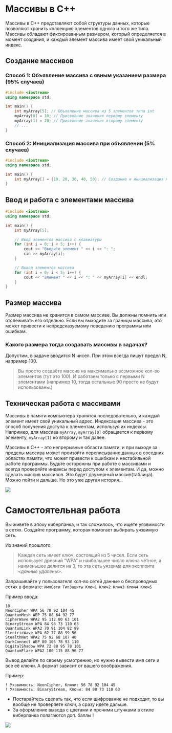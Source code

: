 # Массивы в C++

Массивы в C++ представляют собой структуры данных, которые позволяют хранить коллекцию элементов одного и того же типа. Массивы обладают фиксированным размером, который определяется в момент создания, и каждый элемент массива имеет свой уникальный индекс.

## Создание массивов

### Способ 1: Объявление массива с явным указанием размера (95% случаев)

```cpp
#include <iostream>
using namespace std;

int main() {
    int myArray[5]; // Объявление массива из 5 элементов типа int
    myArray[0] = 10; // Присвоение значения первому элементу
    myArray[1] = 20; // Присвоение значения второму элементу
    // ...
}
```

### Способ 2: Инициализация массива при объявлении (5% случаев)

```cpp
#include <iostream>
using namespace std;

int main() {
    int myArray[] = {10, 20, 30, 40, 50}; // Создание и инициализация массива
}
```

## Ввод и работа с элементами массива

```cpp
#include <iostream>
using namespace std;

int main() {
    int myArray[5];

    // Ввод элементов массива с клавиатуры
    for (int i = 0; i < 5; i++) {
        cout << "Введите элемент " << i << ": ";
        cin >> myArray[i];
    }

    // Вывод элементов массива
    for (int i = 0; i < 5; i++) {
        cout << "Элемент " << i << ": " << myArray[i] << endl;
    }
}
```

## Размер массива

Размер массива не хранится в самом массиве. Вы должны помнить или отслеживать его отдельно. Если вы выходите за границы массива, это может привести к непредсказуемому поведению программы или ошибкам.

### Какого размера тогда создавать массивы в задачах?

Допустим, в задаче вводится N чисел. При этом всегда пишут предел N, например 100.

> Вы просто создаёте массив на максимально возможное кол-во элементов (тут это 100). И работаем только с первыми N элементами (например 10, тогда остальные 90 просто не будут использованы.)

## Техническая работа с массивами

Массивы в памяти компьютера хранятся последовательно, и каждый элемент имеет свой уникальный адрес. Индексация массива - это способ получения доступа к элементам, используя их индексы. Например, для массива `myArray`, `myArray[0]` обращается к первому элементу, `myArray[1]` ко второму и так далее.

Массивы в C++ - это непрерывные области памяти, и при выходе за пределы массива может произойти переписывание данных в соседних областях памяти, что может привести к ошибкам и нестабильной работе программы. Будьте осторожны при работе с массивами и всегда проверяйте индексы перед доступом к элементам.
И да, можно сделать массив массивов. Это будет двумерный массив(таблица). Можно пойти и дальше. Но это уже другая история...

<img src="https://i.stack.imgur.com/Tbe9W.png">


# Самостоятельная работа

Вы живете в эпоху киберпанка, и так сложилось, что ищете уязвимости в сетях. Cоздайте программу, которая помогает выбирать уязвимую сеть.

Из знаний прошлого:
> Каждая сеть имеет ключ, состоящий из 5 чисел. Если сеть использует древний "WPA" и наибольшее число ключа чётное, а наименьшее делится на 3, то эта сеть уязвима для эксплоита *<данные удалены>*.



Запрашивайте у пользователя кол-во сетей данные о беспроводных сетях в формате: ```ИмяСети ТипЗащиты Ключ1 Ключ2 Ключ3 Ключ4 Ключ5 ```

Пример ввода:

```
10
NeonCipher WPA 56 78 92 104 45
QuantumMesh WEP 75 88 64 92 77
CipherWave WPA2 95 112 80 63 101
BinaryStream WPA 84 98 73 110 63
QuantumLink WPA2 70 91 104 82 99
ElectricWave WPA 62 77 88 99 56
StealthNet WPA2 75 92 68 107 40
DarkConnect WEP 80 105 78 93 110
DigitalShadow WPA 72 88 95 78 101
QuantumFlare WPA2 100 115 88 96 77
```

Вывод делайте по своему усмотрению, но нужно вывести имя сети и все её ключи. А формат зависит от вашего воображения.

Пример:
```
! Уязвимость: NeonCipher, Ключи: 56 78 92 104 45
! Уязвимость: BinaryStream, Ключи: 84 98 73 110 63
```

- Постарайтесь сделать так, что если шифрование не подходит, то вы вообще не проверяете ключ, а сразу идёте дальше.
- За оформление вывода с цветами и прочими штучками в стиле киберпанка полагаются доп. баллы !

<img src="https://steamuserimages-a.akamaihd.net/ugc/1661224712069230981/BFD6A13BBBF6F1A2A7FA6A6DA961E0700E98660A/?imw=512&amp;imh=288&amp;ima=fit&amp;impolicy=Letterbox&amp;imcolor=%23000000&amp;letterbox=true">